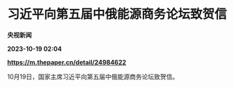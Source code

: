 # 习近平向第五届中俄能源商务论坛致贺信
**央视新闻**

**2023-10-19 02:04**

**https://m.thepaper.cn/detail/24984622**

10月19日，国家主席习近平向第五届中俄能源商务论坛致贺信。